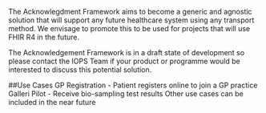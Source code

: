 The Acknowlegdment Framework aims to become a generic and agnostic solution that will support any future healthcare system using any transport method. We envisage to promote this to be used for projects that will use FHIR R4 in the future.

The Acknowledgement Framework is in a draft state of development so please contact the IOPS Team if your product or programme would be interested to discuss this potential solution.

##Use Cases
GP Registration - Patient registers online to join a GP practice
Galleri Pilot - Receive bio-sampling test results
Other use cases can be included in the near future

